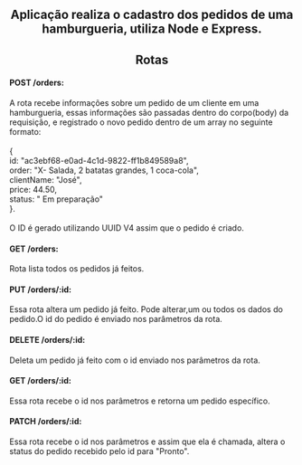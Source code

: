 <h2 align="center">Aplicação realiza o cadastro dos pedidos de uma hamburgueria, utiliza Node e Express.</h2>

<h2 align="center">Rotas</h2>
<h4>POST /orders:</h4>A rota recebe informações sobre um pedido de um cliente em uma hamburgueria, essas informações são passadas dentro do corpo(body) da requisição, e 
registrado o novo pedido dentro de um array no seguinte formato: <br>
<br>
{ <br>id: "ac3ebf68-e0ad-4c1d-9822-ff1b849589a8", <br>order: "X- Salada, 2 batatas grandes, 1 coca-cola", <br>clientName: "José", <br>price: 44.50, <br>status: "
Em preparação" <br>}. <br>
<br>
O ID é gerado utilizando UUID V4 assim que o pedido é criado.

<h4>GET /orders:</h4> Rota lista todos os pedidos já feitos.

<h4>PUT /orders/:id:</h4> Essa rota altera um pedido já feito. Pode alterar,um ou todos os dados do pedido.O id do pedido é enviado nos parâmetros da rota.

<h4>DELETE /orders/:id:</h4> Deleta um pedido já feito com o id enviado nos parâmetros da rota.

<h4>GET /orders/:id:</h4> Essa rota recebe o id nos parâmetros e retorna um pedido específico.

<h4>PATCH /orders/:id:</h4> Essa rota recebe o id nos parâmetros e assim que ela é chamada, altera o status do pedido recebido pelo id para "Pronto".
